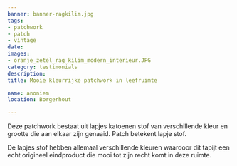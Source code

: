 ```yaml
---
banner: banner-ragkilim.jpg
tags:
- patchwork
- patch
- vintage
date: 
images:
- oranje_zetel_rag_kilim_modern_interieur.JPG
category: testimonials
description:
title: Mooie kleurrijke patchwork in leefruimte

name: anoniem
location: Borgerhout

---
```


Deze patchwork bestaat uit lapjes katoenen stof van verschillende kleur en grootte die aan elkaar zijn genaaid. Patch betekent lapje stof.

<!--more-->

 De lapjes stof hebben allemaal verschillende kleuren waardoor dit tapijt een echt origineel eindproduct die mooi tot zijn recht komt in deze ruimte.
